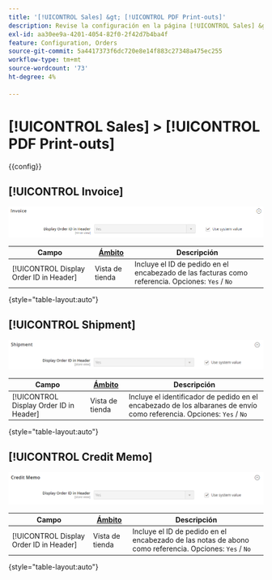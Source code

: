 ```yaml
---
title: '[!UICONTROL Sales] &gt; [!UICONTROL PDF Print-outs]'
description: Revise la configuración en la página [!UICONTROL Sales] &gt; [!UICONTROL PDF Print-outs] del administrador de Commerce.
exl-id: aa30ee9a-4201-4054-82f0-2f42d7b4ba4f
feature: Configuration, Orders
source-git-commit: 5a4417373f6dc720e8e14f883c27348a475ec255
workflow-type: tm+mt
source-wordcount: '73'
ht-degree: 4%

---
```


# [!UICONTROL Sales] > [!UICONTROL PDF Print-outs]

{{config}}

<!-- [Invoice](https://experienceleague.adobe.com/es/docs/commerce-admin/stores-sales/site-store/sales-documents) -->

## [!UICONTROL Invoice]

![Factura](./assets/pdf-print-invoice.png)<!-- zoom -->

| Campo | [Ámbito](../../getting-started/websites-stores-views.md#scope-settings) | Descripción |
|--- |--- |--- |
| [!UICONTROL Display Order ID in Header] | Vista de tienda | Incluye el ID de pedido en el encabezado de las facturas como referencia. Opciones: `Yes` / `No` |

{style="table-layout:auto"}

## [!UICONTROL Shipment]

![Envío](./assets/pdf-print-shipment.png)<!-- zoom -->

| Campo | [Ámbito](../../getting-started/websites-stores-views.md#scope-settings) | Descripción |
|--- |--- |--- |
| [!UICONTROL Display Order ID in Header] | Vista de tienda | Incluye el identificador de pedido en el encabezado de los albaranes de envío como referencia. Opciones: `Yes` / `No` |

{style="table-layout:auto"}

## [!UICONTROL Credit Memo]

![Nota de crédito](./assets/pdf-print-credit-memo.png)<!-- zoom -->

| Campo | [Ámbito](../../getting-started/websites-stores-views.md#scope-settings) | Descripción |
|--- |--- |--- |
| [!UICONTROL Display Order ID in Header] | Vista de tienda | Incluye el ID de pedido en el encabezado de las notas de abono como referencia. Opciones: `Yes` / `No` |

{style="table-layout:auto"}
